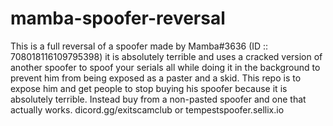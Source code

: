 # mamba-spoofer-reversal

This is a full reversal of a spoofer made by Mamba#3636 (ID :: 708018116109795398) it is absolutely terrible and uses a cracked version of another spoofer to spoof your serials all while doing it in the background to prevent him from being exposed as a paster and a skid. This repo is to expose him and get people to stop buying his spoofer because it is absolutely terrible. Instead buy from a non-pasted spoofer and one that actually works. dicord.gg/exitscamclub or tempestspoofer.sellix.io
